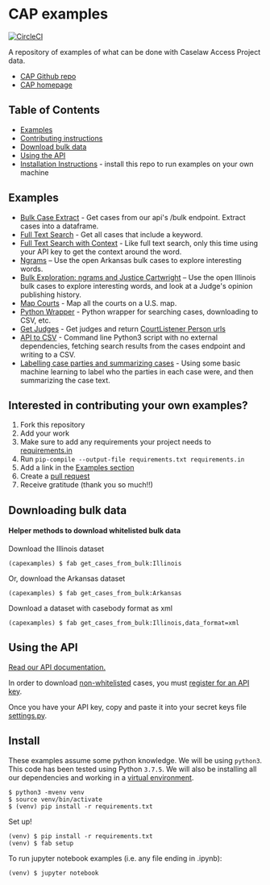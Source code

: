 # CAP examples

[![CircleCI](https://circleci.com/gh/harvard-lil/cap-examples.svg?style=svg)](https://circleci.com/gh/harvard-lil/cap-examples)

A repository of examples of what can be done with Caselaw Access Project data.
- [CAP Github repo](https://github.com/harvard-lil/capstone)
- [CAP homepage](https://case.law/)

## Table of Contents
- [Examples](#examples)
- [Contributing instructions](#interested-in-contributing-your-own-examples)
- [Download bulk data](#downloading-bulk-data)
- [Using the API](#using-the-api)
- [Installation Instructions](#install) - install this repo to run examples on your own machine

## Examples
- [Bulk Case Extract](bulk_extract/extract_cases.ipynb) - Get cases from our api's /bulk endpoint. Extract cases into a dataframe.
- [Full Text Search](full_text_search/full_text_search.ipynb) - Get all cases that include a keyword.
- [Full Text Search with Context](api_text_search/api_text_search.py) - Like full text search, only this time using your API key to get the context around the word.
- [Ngrams](ngrams/ngrams.ipynb) – Use the open Arkansas bulk cases to explore interesting words.
- [Bulk Exploration: ngrams and Justice Cartwright](bulk_exploration/cartwright.ipynb) – Use the open Illinois bulk cases to explore interesting words, and look at a Judge's opinion publishing history.
- [Map Courts](map_courts/map_courts.ipynb) - Map all the courts on a U.S. map.
- [Python Wrapper](python_wrapper/cap.py) - Python wrapper for searching cases, downloading to CSV, etc.
- [Get Judges](get_judges/get_judges.ipynb) - Get judges and return [CourtListener Person urls](https://www.courtlistener.com/api/rest/v3/people/?name_last=Pregerson&name_first=Harry)
- [API to CSV](api_to_csv/api_to_csv.py) - Command line Python3 script with no external dependencies, fetching search results from the cases endpoint and writing to a CSV.
- [Labelling case parties and summarizing cases](labelling_summarizing/labelling_summarizing.ipynb) - Using some basic machine learning to label who the parties in each case were, and then summarizing the case text.

## Interested in contributing your own examples?
1. Fork this repository
2. Add your work
3. Make sure to add any requirements your project needs to [requirements.in](requirements.in)
4. Run ```pip-compile --output-file requirements.txt requirements.in```
5. Add a link in the [Examples section](#examples)
6. Create a [pull request](https://github.com/harvard-lil/cap-examples/compare)
7. Receive gratitude (thank you so much!!)

## Downloading bulk data

#### Helper methods to download whitelisted bulk data
Download the Illinois dataset
```
(capexamples) $ fab get_cases_from_bulk:Illinois
```

Or, download the Arkansas dataset
```
(capexamples) $ fab get_cases_from_bulk:Arkansas
```

Download a dataset with casebody format as xml
```
(capexamples) $ fab get_cases_from_bulk:Illinois,data_format=xml
```


## Using the API
[Read our API documentation.](https://case.law/api/)

In order to download [non-whitelisted](https://case.law/api/#limits) cases, you must [register for an API key](https://case.law/user/register/).

Once you have your API key, copy and paste it into your secret keys file [settings.py](config/settings.py).


## Install
These examples assume some python knowledge. We will be using `python3`.
This code has been tested using Python `3.7.5`.
We will also be installing all our dependencies and working in a [virtual environment](https://docs.python.org/3/library/venv.html).

```
$ python3 -mvenv venv
$ source venv/bin/activate
$ (venv) pip install -r requirements.txt
```

Set up!
```
(venv) $ pip install -r requirements.txt
(venv) $ fab setup
```

To run jupyter notebook examples (i.e. any file ending in .ipynb):
```
(venv) $ jupyter notebook
```
